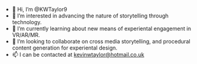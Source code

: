 - 👋 Hi, I’m @KWTaylor9
- 👀 I’m interested in advancing the nature of storytelling through technology.
- 🌱 I’m currently learning about new means of experiental engagement in VR/AR/MR.
- 💞️ I’m looking to collaborate on cross media storytelling, and procedural content generation for experiental design.
- 📫 I can be contacted at kevinwtaylor@hotmail.co.uk

<!---
KWTaylor9/KWTaylor9 is a ✨ special ✨ repository because its `README.md` (this file) appears on your GitHub profile.
You can click the Preview link to take a look at your changes.
--->
